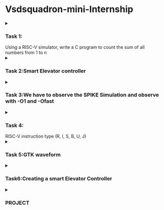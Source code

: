 # Vsdsquadron-mini-Internship

<details>

<summary><h3>Task 1: </h3> Using a RISC-V simulator, write a C program to count the sum of all numbers from 1 to n</summary>

## Task 1 
Write a c program to count the sum of 1 to N
![Virtual box installation](https://github.com/Nishitasa/sumof1toN/assets/173664538/982957fc-32b6-4fad-bcc5-5125da4cc46e)
Installation of Virtual box 
![Installation of Ubuntu](https://github.com/Nishitasa/sumof1toN/assets/173664538/ca7f9c71-18a4-46bd-9bb9-faad0622f1a0)
open the terminal
![Terminal](https://github.com/Nishitasa/sumof1toN/assets/173664538/ee40e637-fa6a-4df2-8d64-f7587aef2a51)
![Cprogramming code for sumof1toN](https://github.com/Nishitasa/sumof1toN/assets/173664538/88f86b41-44db-4b8a-8d2c-84fe87e633d7)
Apply the code and receive the output, Sum of numbers from 1to N is:
We can apply this to any number of N values
![Screenshot from 2024-06-24 12-17-45](https://github.com/Nishitasa/sumof1toN/assets/173664538/90238b19-c366-4778-8d20-342cbcdad971)
RISCV64 output

Task 1 completed

</details>

<details>

<summary><h3>Task 2:Smart Elevator controller</summary>
 
 My project title is Creating a Smart Elevator Controller</summary>
![image](https://github.com/Nishitasa/sumof1toN/assets/173664538/c7da7880-ef91-4560-86f9-2bdda08b4021)

A smart elevator, refers to an elevator system that incorporates advanced technologies to enhance efficiency, safety, and user experience. These elevators utilize various sensors, algorithms, and connectivity features to improve their performance and functionality. These elevators are particularly beneficial in high-traffic buildings where efficient vertical transportation is crucial. Key features of smart elevators include:
Traffic Analysis and Optimization

Security and Access Control

Energy Efficiency
![The code applied for smart elevator controller](https://github.com/Nishitasa/sumof1toN/assets/173664538/d8c23bc2-8174-42bd-bd8c-9dd8531c290e)
Open the Terminal leafpad and apply the code .Save the file
Then give the command:

gcc file name

/.a.out
![Output](https://github.com/Nishitasa/sumof1toN/assets/173664538/e60ade6d-68bd-470e-b5f9-3862b54f0e6d)
The output is displayed 
![The project which is applied to riscv](https://github.com/Nishitasa/sumof1toN/assets/173664538/1f33ae24-b198-4a7c-9a60-381fdf1fe6dd)
Converting the C program to RISCV and complied to recieve the output
</details>

<details>

<summary><h3> Task 3:We have to observe the SPIKE Simulation and observe  with -O1 and -Ofast</summary>

. 

**With -O1 command**:

The output we got from gcc should be equal to the simulation.The command riscv64-unknown-elf-gcc-O1 -mabi=lp64 -march=rv64i -o elevator.o elevator.c.Then run the code and give them the required output in C .

![Screenshot from 2024-06-27 10-30-09](https://github.com/Nishitasa/sumof1toN/assets/173664538/47295c95-9379-4e57-9bdc-513f10b4e0d5)

Therefore verification for command -O1 is done.Run them using spike simulation

Here we will debug the code from main.We use the command spike -d pk elevator.o

The initial address we see from the code is 10230 so we point them using counter.

until pc 0 10230 refers that after 10230 they debug .Type reg 0 sp
![Screenshot from 2024-06-27 10-48-11](https://github.com/Nishitasa/sumof1toN/assets/173664538/3e876312-dda3-4e3e-be4f-2d309b38c17a)
![Screenshot from 2024-06-27 10-52-01](https://github.com/Nishitasa/sumof1toN/assets/173664538/56f651e4-a9a6-45ba-9ff1-899be3960b41)

**Next with -Ofast command**:

This is same as above .The command riscv64-unknown-elf-gcc-O1 -mabi=lp64 -march=rv64i -o elevator.o elevator.c.Then run the code and give them the required output in C
Then use the command gcc elevator.c .Output is verified using ./a.out command

![Screenshot from 2024-06-27 10-58-02](https://github.com/Nishitasa/sumof1toN/assets/173664538/055b5c8f-2010-4e10-8f4e-e920336c83d7)

Run using spike simulation
![Screenshot from 2024-06-27 10-59-18](https://github.com/Nishitasa/sumof1toN/assets/173664538/1d329252-0daa-40f2-bb09-5a638b19ab34)
The starting address is 10230 we see the next instruction manually by clicking ENTER.
Apply spike -d pk elevator.o

To view next reg 0 a2 gives the register value at a2 operand.Click ENTER

Then various address are available
![Screenshot from 2024-06-27 10-59-43](https://github.com/Nishitasa/sumof1toN/assets/173664538/27885fef-093b-4726-9186-97fc14500e47)

To check next subtract the address with 16 so see the upcoming instruction.
![Screenshot from 2024-06-27 11-01-50](https://github.com/Nishitasa/sumof1toN/assets/173664538/9a0119bd-49d6-4a14-b4f0-ed8ab3da4fa8)

</details>
<details>

<summary><h3>Task 4: </h3> RISC-V instruction type (R, I, S, B, U, J)  </summary>

 
RISC-V (pronounced “risk-five”) is a new instruction set architecture (ISA) that was originally
designed to support computer architecture research and education, but which we now hope will
also become a standard free and open architecture for industry implementations.

RISC-V has been designed to support extensive customization and specialization. The base integer
ISA can be extended with one or more optional instruction-set extensions, but the base integer
instructions cannot be redefined. We divide RISC-V instruction-set extensions into standard and
non-standard extensions.

![image](https://github.com/Nishitasa/vsd-quadron-intern/assets/173664538/04f7dc87-c2d2-4aad-9280-b2c5910846db)

![image](https://github.com/Nishitasa/vsd-quadron-intern/assets/173664538/2e4042ad-8ae7-4915-aa44-42cc7fe8f864)

There are various formats :
1.R-Format
2.I-Format
3.S-Format
4.B-Format
5.U-Format
6.J-Format

**R-Format**:

This format instructions are frequently thought of as the most “simple” because they typically include operations that map closely to the capabilities that we generally associate with a computer at the lowest level. Arithmetic operations, such as adding, subtracting, and bit shifting all fall into this category.
![image](https://github.com/Nishitasa/vsd-quadron-intern/assets/173664538/2874f8e3-f0e6-4637-93af-2d2804b5ee84)

**I-Format**:

This format instructions eliminate the second register (rs2) and function (funct7) fields from the R format in favor of a large immediate value field. This format is specifically useful for supplying constants for arithmetic instructions, or loading data from a location in memory.
![image](https://github.com/Nishitasa/vsd-quadron-intern/assets/173664538/9bec60f6-5134-4e70-abc9-80d088bb1f5c)

**S-Format**:

Next up is S format instructions, which reintroduce our second register operand (rs2), but eliminate the destination register rd. An important attribute to notice is that we don’t simply change the bits used for rd to now represent rs2, we instead split our immediate value across two separate fields, allowing rs2 to be placed in the same location in S format instructions as it was in R format (and every other format that utilizes rs2). When we explore how instruction decoding works, the reasoning behind this strategy and the impact it has on complexity of the hardware design will become more apparent.
![image](https://github.com/Nishitasa/vsd-quadron-intern/assets/173664538/a7a0e366-890e-4fdb-896f-fd6af3b39e5a)

**U-Format**:

U, which we chose the lui instruction to demonstrate, but didn’t specify its actual purpose. lui refers to “load upper immediate”, and now that we have looked at a few instructions that use immediate values, we should have somewhat of an intuition for how it is used. The U format has the smallest number of fields out of all core instruction formats, only supporting opcode, rd, and a 20 bit immediate.
![image](https://github.com/Nishitasa/vsd-quadron-intern/assets/173664538/dc0ca1c9-72a3-46c6-a459-7a9f80f7403d)

B-Format:

The B-format in RISC-V is used for conditional branch instructions. The B-format is designed to encode branch instructions that compare two registers and conditionally branch to a target address. Here’s the structure of the B-format instruction:

-----------------------------------------------------------
| imm[12|10:5] | rs2 | rs1 | funct3 | imm[4:1|11] | opcode |
-----------------------------------------------------------

**J-Format**:

In the RISC-V instruction set architecture (ISA), the "J" type instruction is used for jump operations. The format for a J-type instruction is designed to support jump operations with a 20-bit immediate value that is sign-extended to 32 bits and shifted left by one bit to form the jump target address

|  imm[20]  |  imm[10:1]  |  imm[11]  |  imm[19:12]  |  rd  |  opcode  |

Lets Decode the instruction set :

**add r1,r2,r3*

This is R-Type instruction.It is used for register-register operations.The field format is

rd (5 bits): The destination register. In this case, r1 (also known as x1 in RISC-V) is represented by the binary encoding of 1 which is 00001.
funct3 (3 bits): Specifies the type of operation within the R-type class. For the add instruction, funct3 is 000.
rs1 (5 bits): The first source register. Here, r2 (also known as x2 in RISC-V) is represented by the binary encoding of 2 which is 00010.
rs2 (5 bits): The second source register. Here, r3 (also known as x3 in RISC-V) is represented by the binary encoding of 3 which is 00011.

32bit-0000000 00011 00010 000 00001 0110011

**sub r3,r1,r2*

 R-type instruction in the RISC-V ISA. R-type instructions are used for register-register operations. The R-type format includes the opcode, source registers, destination register, and function codes (funct3 and funct7).

opcode: 0110011 (for integer register-register operations)
funct3: 000 (for subtraction, as it falls under the ADD/SUB group)
funct7: 0100000 (specific to subtraction)
rd: 00011 (for register x3)
rs1: 00001 (for register x1)
rs2: 00010 (for register x2)

32bit -0100000 00010 00001 000 00011 0110011

**and r2,r1,r3*

This R-Type instruction set.

Opcode: 0110011 (for all R-type instructions)
funct3: 111 (for AND)
funct7: 0000000 (for AND)
rs1: r1
rs2: r3
rd: r2

32-bit-0000000 00011 00001 111 00010 0110011

**OR r8, r2, r5*

This is R-type instruction set.

funct7: 0000000
rs2: 00101
rs1: 00010
funct3: 110
rd: 01000
opcode: 0110011

32-bit-0000000 00101 00010 110 01000 0110011

**xor r8,r1,r4*

This is R-type instruction set

Opcode: 0110011
rd (r8): 01000
funct3: 100
rs1 (r1): 00001
rs2 (r4): 00100
funct7: 0000000

32-bit-0000000_00100_00001_100_01000_0110011

**SLT r10,r2,r4*

This is R-type instruction set
For the slt (set less than) instruction:

opcode: 0110011
funct3: 010
funct7: 0000000
Register Mappings:
r10: destination register (rd)
r2: first source register (rs1)
r4: second source register (rs2)

For the slt r10, r2, r4 instruction, we can break it down and encode it as follows:

opcode: 0110011
rd: 01010 (binary for register 10)
funct3: 010
rs1: 00010 (binary for register 2)
rs2: 00100 (binary for register 4)
funct7: 0000000

32-bit pattern-0000000 00100 00010 010 01010 0110011


**ADDI r12,r3,5*

The instruction ADDI r12, r3, 5 is an I-type instruction in the RISC-V ISA. The I-type format is used for immediate arithmetic instructions, load instructions, and some other immediate-based instructions.

Opcode: The opcode for ADDI is 0010011.
rd: The destination register r12 is 01100 in binary.
funct3: The function code for ADDI is 000.
rs1: The source register r3 is 00011 in binary.
Immediate: The immediate value 5 is 000000000101 in binary (12 bits)

32-bit pattern-0000000001010001100000110010011

**SW r3,r1,4*

The SW (Store Word) instruction in the RISC-V instruction set is an example of an S-type (Store) instruction format. The S-type instruction format is used for store operations, which store the contents of a register into memory.

For the SW r3, r1, 4 instruction:

Opcode: 0100011 (SW)
rs2: r3 (register 3)
rs1: r1 (register 1)
funct3: 010 (SW function code)
Immediate: 4 (split into imm[11:5] and imm[4:0])
Let's break this down:

Immediate value 4 in binary: 000000000100

imm[11:5] = 0000000
imm[4:0] = 00100
rs2 (r3) in binary: 00011
rs1 (r1) in binary: 00001
funct3 for SW: 010
Opcode for SW: 0100011

32-bit-pattern-0000000 00011 00001 010 00100 0100011

**SRL r16,r11,r2*

This is a R-Type instruction set.

funct7: 0000000
rs2: 00010 (r2)
rs1: 01011 (r11)
funct3: 101 (SRL)
rd: 10000 (r16)
opcode: 0110011 (SRL)

32-bit -0000000 00010 01011 101 10000 0110011

**BNE r0,r1,20*

This is a B-Type instruction set
BNE r0, r1, 20 in RISC-V is a branch instruction used for conditional branching. 

Opcode: 1100011 (BNE)
rs1: 00000 (register r0)
rs2: 00001 (register r1)
Immediate: 20 (decimal) or 0x14 (hexadecimal), which in binary is 0000000000100 (12 bits, considering sign extension).

32-bit-| 000000000010 | 00000 | 00001 | 1100011 |

**BEQ r0,r0,15*

This is a B-Type instruction set

The instruction BEQ r0, r0, 15 in RISC-V assembly corresponds to a branch equal (BEQ) operation. In RISC-V, branch instructions fall under the B-type format.

Opcode (7 bits): 1100011 (BEQ opcode)
rs1 (5 bits): 00000 (register r0)
rs2 (5 bits): 00000 (register r0)
Immediate (12 bits): 15 in binary is 000000000111

32-bit-000000000111  00000  00000   000

**LW r13,r11,2*

This is a I-Type instruction set

The instruction LW r13, r11, 2 in RISC-V assembly language is used to load a word from memory into register r13, with an offset of 2 bytes from the address stored in register r11. In RISC-V, this operation corresponds to the I-type (Immediate-type) format for load instructions. 

Opcode (7 bits): 0000011 (LW opcode)
rd (5 bits): 01101 (register r13)
rs1 (5 bits): 01011 (register r11)
Immediate (12 bits): 000000000010 (binary for 2

32-bit-000000000010  01011   010       01101  0000011

**SLL r15,r11,2*

This is a R-type instruction set.
The instruction SLL r15, r11, 2 in RISC-V assembly language performs a left logical shift on the value stored in register r11 by 2 bits and stores the result in register r15. 

Opcode (7 bits): 0110011 (SLL opcode)
rd (5 bits): 01111 (register r15)
funct3 (3 bits): 001 (for SLL)
rs1 (5 bits): 01011 (register r11)
rs2 (5 bits): 00000 (register r0, which signifies the shift amount)
funct7 (7 bits): 0000000 (for SLL)

32-bit-0000000   00000  01011   001      01111  0110011

</details>

<details>

<summary><h3>Task 5:GTK waveform </summary>

In this we need to find the output waveforms for the instructions which we learnt in Task 4.

**Steps to perform*

1.Firstly give the command :
                            
                            sudo apt-get update
                            sudo apt-get install iverilog gtkwave

2. Setup Your Project Directory
Create a directory for your project and place your Verilog files and testbench there.

                          mkdir rv
                          cd rv

3.Then from the reference copy the code of verilog and testbench and save them.

4.Give the command line 

                        touch rv_riscv32.v
                        touch rv_riscvtb.v

5.Compile these files using Icarus Verilog:

                                    iverilog -o rv_riscv32 rv_riscv32.v rv_riscvtb.v
                                    ./rv_riscv32

6.View the Waveform
Open the waveform file using GTKWave:

                                  gtkwave iiitb_rv32i.vcd
                                  
![Ubuntu commands and installation of gtkwave and iverilog](https://github.com/Nishitasa/vsd-quadron-intern/assets/173664538/73a60cb0-b6ba-4673-86a6-8c0c972c0a89)

Then it will open GTKWAVE

![Gtkwave](https://github.com/Nishitasa/vsd-quadron-intern/assets/173664538/8d494094-1fe3-4aa5-9487-3931f4563002)
![gtkwave commands](https://github.com/Nishitasa/vsd-quadron-intern/assets/173664538/9af72765-903a-4b2f-9578-af379afd2373)

![EX_mem open and waveforms with clock](https://github.com/Nishitasa/vsd-quadron-intern/assets/173664538/c7814b93-da2b-42b3-a6a7-0b535af42288)

Select the instructions from EX_MEM_IR[31:0]

**INSTRUCTION ADD r1,r2,r3*
![ADD r1, r2, r3](https://github.com/Nishitasa/vsd-quadron-intern/assets/173664538/025a0d89-3672-46f3-8ca5-3b2999deceb0)

**INSTRUCTION SUB r3, r1, r2*
![SUB r3, r1, r2](https://github.com/Nishitasa/vsd-quadron-intern/assets/173664538/54eb94d0-5277-4600-ad46-1478670e023e)

**Instruction AND r2, r1, r3*
![AND r2, r1, r3](https://github.com/Nishitasa/vsd-quadron-intern/assets/173664538/e98dd319-0e0b-4b8d-9e25-6b49353d9052)

**Instruction OR r8, r2, r5*
![OR r8, r2, r5](https://github.com/Nishitasa/vsd-quadron-intern/assets/173664538/4c68d4ae-4abe-4caa-a9ce-c7ca6238b13e)

**Instruction XOR r8, r1, r4*
![XOR r8, r1, r4](https://github.com/Nishitasa/vsd-quadron-intern/assets/173664538/625c73b4-adfe-4670-8101-a6becf03fcf7)

**Instruction SLT r10, r2, r4*
![SLT r10, r2, r4](https://github.com/Nishitasa/vsd-quadron-intern/assets/173664538/31a13ead-e52f-4bf1-9d4d-d3b6f945602b)

**Instruction ADDI r12, r3, 5*
![ADDI r12, r3, 5](https://github.com/Nishitasa/vsd-quadron-intern/assets/173664538/6d010385-20af-44cd-993b-0726fe991463)

**Instruction SW r3, r1, 4*
![SW r3, r1, 4](https://github.com/Nishitasa/vsd-quadron-intern/assets/173664538/11336ba0-d70d-46a1-b260-4b1edc7b7822)

**Instruction SRL r16, r11, r2*
![SRL r16, r11, r2](https://github.com/Nishitasa/vsd-quadron-intern/assets/173664538/21c13d83-9d1c-422c-abeb-60bf8e1aae3d)

**Instruction BNE r0, r1, 20*
![BNE r0, r1, 20](https://github.com/Nishitasa/vsd-quadron-intern/assets/173664538/bf5716ec-08c7-4805-b755-eb7b789bc826)

**Instruction SLL r15, r11, r2*
![SLL r15, r11, r2](https://github.com/Nishitasa/vsd-quadron-intern/assets/173664538/2e1aaa3c-38ac-485d-8bab-14bbfc7aec8e)

</details>

<details>

<summary><h3>Task6:Creating a smart Elevator Controller</summary>

The task is to implement Ascent control Engineer:Creating a smart Elevator controller using RISC-V board

## Overview:

An elevator controller is responsible for managing the operation of an elevator, including tasks such as moving the elevator car to the desired floor, opening and closing the doors, and handling user requests efficiently. Creating a smart elevator controller using a RISC-V board involves designing both the hardware and software components to ensure reliable and efficient operation.

## Components Required:

1.RISC-V Board
2.LED display 
3.Push Buttons 
4.Power Supply(12V or 24V)
5.Bread Board
6.Jumper Wires
7.Keypad

## Circuit connections:

1.RISC-V Board Setup:

Connect the RISC-V board to the breadboard using jumper wires.
Ensure that the board is powered using an appropriate power supply.


2.Display (7-segment LED or LCD):
Connect the display pins to the appropriate GPIO (General Purpose Input/Output) pins on the RISC-V board.



![image](https://github.com/Nishitasa/vsd-quadron-intern/assets/173664538/112745d0-e33a-4cb0-8c7d-a95eb0cb1033)

## Program Code:

               #include <debug.h>
#include <ch32v00x.h>
#include <ch32v00x_gpio.h>

// Define pin connections for the keypad
#define KEYPAD_ROW1 GPIO_Pin_4
#define KEYPAD_ROW2 GPIO_Pin_2
#define KEYPAD_ROW3 GPIO_Pin_6
#define KEYPAD_ROW4 GPIO_Pin_5
#define KEYPAD_COL1 GPIO_Pin_7
#define KEYPAD_COL2 GPIO_Pin_3
#define KEYPAD_COL3 GPIO_Pin_0
#define KEYPAD_COL4 GPIO_Pin_1

// Define pin connections for the push buttons
#define PUSH_BUTTON1 GPIO_Pin_0
#define PUSH_BUTTON2 GPIO_Pin_1
#define PUSH_BUTTON3 GPIO_Pin_1

// I2C LCD Address
#define LCD_ADDRESS 0x27

void delay(uint32_t count) {
    while (count--) {
        __asm("nop");
    }
}

void GPIO_Config(void) {
    GPIO_InitTypeDef GPIO_InitStructure;

    // Enable GPIO clocks
    RCC_APB2PeriphClockCmd(RCC_APB2Periph_GPIOA, ENABLE);

    // Configure keypad row pins as output
    GPIO_InitStructure.GPIO_Pin = KEYPAD_ROW1 | KEYPAD_ROW2 | KEYPAD_ROW3 | KEYPAD_ROW4;
    GPIO_InitStructure.GPIO_Mode = GPIO_Mode_Out_PP;
    GPIO_InitStructure.GPIO_Speed = GPIO_Speed_50MHz;
    GPIO_Init(GPIOA, &GPIO_InitStructure);

    // Configure keypad column pins as input with pull-up resistors
    GPIO_InitStructure.GPIO_Pin = KEYPAD_COL1 | KEYPAD_COL2 | KEYPAD_COL3 | KEYPAD_COL4;
    GPIO_InitStructure.GPIO_Mode = GPIO_Mode_IPU;
    GPIO_Init(GPIOA, &GPIO_InitStructure);

    // Configure push button pins as input with pull-up resistors
    GPIO_InitStructure.GPIO_Pin = PUSH_BUTTON1 | PUSH_BUTTON2 | PUSH_BUTTON3;
    GPIO_InitStructure.GPIO_Mode = GPIO_Mode_IPU;
    GPIO_Init(GPIOA, &GPIO_InitStructure);
}

char readKeypad(void) {
    // Scan keypad rows
    for (int row = 0; row < 4; row++) {
        GPIO_ResetBits(GPIOA, KEYPAD_ROW1 | KEYPAD_ROW2 | KEYPAD_ROW3 | KEYPAD_ROW4);
        GPIO_SetBits(GPIOA, (KEYPAD_ROW1 << row));
        delay(10000);
        
        if (GPIO_ReadInputDataBit(GPIOA, KEYPAD_COL1) == Bit_RESET) return '1' + row * 4;
        if (GPIO_ReadInputDataBit(GPIOA, KEYPAD_COL2) == Bit_RESET) return '2' + row * 4;
        if (GPIO_ReadInputDataBit(GPIOA, KEYPAD_COL3) == Bit_RESET) return '3' + row * 4;
        if (GPIO_ReadInputDataBit(GPIOA, KEYPAD_COL4) == Bit_RESET) return '4' + row * 4;
    }
    return '\0';
}

void I2C_Config(void) {
    I2C_InitTypeDef I2C_InitStructure;

    // Enable I2C clock
    RCC_APB1PeriphClockCmd(RCC_APB1Periph_I2C1, ENABLE);

    // I2C configuration
    I2C_InitStructure.I2C_Mode = I2C_Mode_I2C;
    I2C_InitStructure.I2C_DutyCycle = I2C_DutyCycle_2;
    I2C_InitStructure.I2C_OwnAddress1 = 0x00;
    I2C_InitStructure.I2C_Ack = I2C_Ack_Enable;
    I2C_InitStructure.I2C_AcknowledgedAddress = I2C_AcknowledgedAddress_7bit;
    I2C_InitStructure.I2C_ClockSpeed = 100000;
    I2C_Init(I2C1, &I2C_InitStructure);

    // Enable I2C
    I2C_Cmd(I2C1, ENABLE);
}

void I2C_Write(uint8_t address, uint8_t data) {
    // Send I2C start signal
    I2C_GenerateSTART(I2C1, ENABLE);
    while (!I2C_CheckEvent(I2C1, I2C_EVENT_MASTER_MODE_SELECT));

    // Send I2C address
    I2C_Send7bitAddress(I2C1, address, I2C_Direction_Transmitter);
    while (!I2C_CheckEvent(I2C1, I2C_EVENT_MASTER_TRANSMITTER_MODE_SELECTED));

    // Send data
    I2C_SendData(I2C1, data);
    while (!I2C_CheckEvent(I2C1, I2C_EVENT_MASTER_BYTE_TRANSMITTING));

    // Send I2C stop signal
    I2C_GenerateSTOP(I2C1, ENABLE);
}

void LCD_SendCommand(uint8_t cmd) {
    // Send command to the LCD
    I2C_Write(LCD_ADDRESS, cmd);
    delay(5000);
}

void LCD_Init(void) {
    // Initialize the LCD
    delay(50000);  // Wait for LCD to power up

    LCD_SendCommand(0x30);  // Function set
    delay(5000);
    LCD_SendCommand(0x30);  // Function set
    delay(5000);
    LCD_SendCommand(0x30);  // Function set
    delay(5000);
    LCD_SendCommand(0x20);  // Set to 4-bit mode
    delay(5000);

    // Configure the LCD
    LCD_SendCommand(0x28);  // Function set: 4-bit, 2 line, 5x8 dots
    LCD_SendCommand(0x08);  // Display off
    LCD_SendCommand(0x01);  // Clear display
    delay(5000);
    LCD_SendCommand(0x06);  // Entry mode set: increment automatically, no display shift
    LCD_SendCommand(0x0C);  // Display on, cursor off, blink off
}

void LCD_Print(char* message) {
    while (*message) {
        I2C_Write(LCD_ADDRESS, *message++);
        delay(5000);
    }
}

int main(void) {
    // System initialization
    SystemInit();
    
    // GPIO configuration
    GPIO_Config();

    // I2C configuration
    I2C_Config();

    // LCD initialization
    LCD_Init();

    while (1) {
        char key = readKeypad();
        if (key) {
            // Print the key pressed to the LCD
            char message[2] = { key, '\0' };
            LCD_Print(message);
        }

        if (GPIO_ReadInputDataBit(GPIOA, PUSH_BUTTON1) == Bit_RESET) {
            LCD_Print("Button 1 pressed");
        }

        if (GPIO_ReadInputDataBit(GPIOA, PUSH_BUTTON2) == Bit_RESET) {
            LCD_Print("Current");
        }

        if (GPIO_ReadInputDataBit(GPIOA, PUSH_BUTTON3) == Bit_RESET) {
            LCD_Print("Destination");
        }

        delay(100000);
    }
}

</details>

<details>

<summary><h3>PROJECT</summary>
 
 PIN CONNECTION:
 ![Connection](https://github.com/user-attachments/assets/434aa238-0f5b-47bc-a1e1-fbda2db087d8)


APPLICATION VIDEO:
https://drive.google.com/file/d/1XAAdLgGXLVsCv0-5JLAiacO0UUCuQit6/view?usp=drive_link
